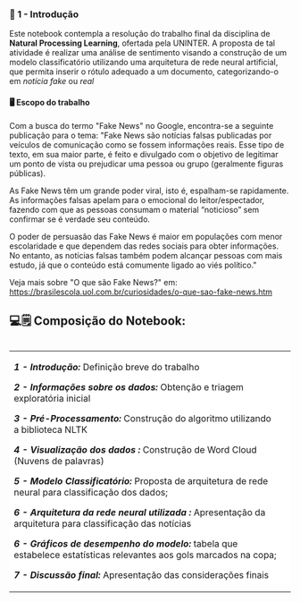 ### 🚦 1 - Introdução 
Este notebook contempla a resolução do trabalho final da disciplina de **Natural Processing Learning**, ofertada pela UNINTER. A proposta de tal atividade é realizar uma análise de sentimento visando a construção de um modelo classificatório utilizando uma arquitetura de rede neural artificial, que permita inserir o rótulo adequado a um documento, categorizando-o em *notícia fake* ou *real*
</p>

#### 🖥  Escopo do trabalho

Com a busca do termo "Fake News" no Google, encontra-se a seguinte publicação para o tema:
"Fake News são notícias falsas publicadas por veículos de comunicação como se fossem informações reais. Esse tipo de texto, em sua maior parte, é feito e divulgado com o objetivo de legitimar um ponto de vista ou prejudicar uma pessoa ou grupo (geralmente figuras públicas).

As Fake News têm um grande poder viral, isto é, espalham-se rapidamente. As informações falsas apelam para o emocional do leitor/espectador, fazendo com que as pessoas consumam o material “noticioso” sem confirmar se é verdade seu conteúdo.

O poder de persuasão das Fake News é maior em populações com menor escolaridade e que dependem das redes sociais para obter informações. No entanto, as notícias falsas também podem alcançar pessoas com mais estudo, já que o conteúdo está comumente ligado ao viés político."

Veja mais sobre "O que são Fake News?" em: https://brasilescola.uol.com.br/curiosidades/o-que-sao-fake-news.htm

## 💻🗒️  Composição do Notebook:
<table align="left" class='dashed-box'>

<tr style="background-color: white !important">
<td>
    
    
<b><i> 1 - Introdução:</i></b> Definição breve do trabalho

<b><i>2 - Informações sobre os dados:</i></b> Obtenção e triagem exploratória inicial
    
<b><i>3 - Pré-Processamento:</i></b> Construção do algoritmo utilizando a biblioteca NLTK

<b><i>4 - Visualização dos dados :</i></b> Construção de Word Cloud (Nuvens de palavras) 
    
<b><i>5 - Modelo Classificatório:</i></b> Proposta de arquitetura de rede neural para classificação dos dados;
        
<b><i>6 - Arquitetura da rede neural utilizada :</i></b> Apresentação da arquitetura para classificação das notícias 
    
<b><i>6 - Gráficos de desempenho do modelo:</i></b> tabela que estabelece estatísticas relevantes aos gols marcados na copa;
    
<b><i>7 - Discussão final:</i></b> Apresentação das considerações finais
</td>
    <td></td>
</tr>
</table><br/><br/><br/><br
